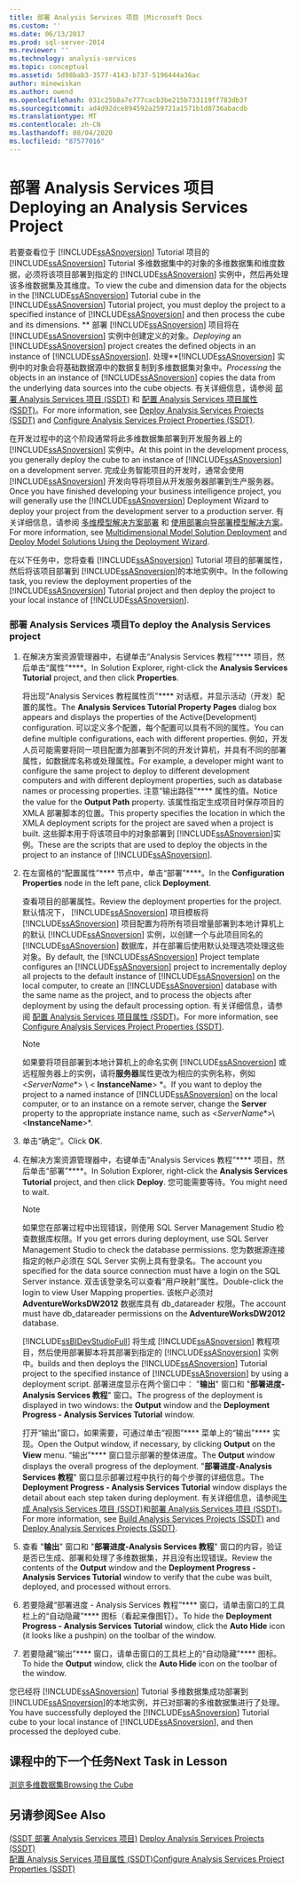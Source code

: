 ```yaml
---
title: 部署 Analysis Services 项目 |Microsoft Docs
ms.custom: ''
ms.date: 06/13/2017
ms.prod: sql-server-2014
ms.reviewer: ''
ms.technology: analysis-services
ms.topic: conceptual
ms.assetid: 5d98bab3-3577-4143-b737-5196444a36ac
author: minewiskan
ms.author: owend
ms.openlocfilehash: 031c25b8a7e777cacb3be215b733119ff783db3f
ms.sourcegitcommit: ad4d92dce894592a259721a1571b1d8736abacdb
ms.translationtype: MT
ms.contentlocale: zh-CN
ms.lasthandoff: 08/04/2020
ms.locfileid: "87577016"
---
```

# <a name="deploying-an-analysis-services-project"></a><span data-ttu-id="add9b-102">部署 Analysis Services 项目</span><span class="sxs-lookup"><span data-stu-id="add9b-102">Deploying an Analysis Services Project</span></span>
  <span data-ttu-id="add9b-103">若要查看位于 [!INCLUDE[ssASnoversion](../includes/ssasnoversion-md.md)] Tutorial 项目的 [!INCLUDE[ssASnoversion](../includes/ssasnoversion-md.md)] Tutorial 多维数据集中的对象的多维数据集和维度数据，必须将该项目部署到指定的 [!INCLUDE[ssASnoversion](../includes/ssasnoversion-md.md)] 实例中，然后再处理该多维数据集及其维度。</span><span class="sxs-lookup"><span data-stu-id="add9b-103">To view the cube and dimension data for the objects in the [!INCLUDE[ssASnoversion](../includes/ssasnoversion-md.md)] Tutorial cube in the [!INCLUDE[ssASnoversion](../includes/ssasnoversion-md.md)] Tutorial project, you must deploy the project to a specified instance of [!INCLUDE[ssASnoversion](../includes/ssasnoversion-md.md)] and then process the cube and its dimensions.</span></span> <span data-ttu-id="add9b-104">\*\* 部署 [!INCLUDE[ssASnoversion](../includes/ssasnoversion-md.md)] 项目将在 [!INCLUDE[ssASnoversion](../includes/ssasnoversion-md.md)] 实例中创建定义的对象。</span><span class="sxs-lookup"><span data-stu-id="add9b-104">*Deploying* an [!INCLUDE[ssASnoversion](../includes/ssasnoversion-md.md)] project creates the defined objects in an instance of [!INCLUDE[ssASnoversion](../includes/ssasnoversion-md.md)].</span></span> <span data-ttu-id="add9b-105">处理\*\*[!INCLUDE[ssASnoversion](../includes/ssasnoversion-md.md)] 实例中的对象会将基础数据源中的数据复制到多维数据集对象中。</span><span class="sxs-lookup"><span data-stu-id="add9b-105">*Processing* the objects in an instance of [!INCLUDE[ssASnoversion](../includes/ssasnoversion-md.md)] copies the data from the underlying data sources into the cube objects.</span></span> <span data-ttu-id="add9b-106">有关详细信息，请参阅 [部署 Analysis Services 项目 (SSDT)](multidimensional-models/deploy-analysis-services-projects-ssdt.md) 和 [配置 Analysis Services 项目属性 (SSDT)](multidimensional-models/configure-analysis-services-project-properties-ssdt.md)。</span><span class="sxs-lookup"><span data-stu-id="add9b-106">For more information, see [Deploy Analysis Services Projects &#40;SSDT&#41;](multidimensional-models/deploy-analysis-services-projects-ssdt.md) and [Configure Analysis Services Project Properties &#40;SSDT&#41;](multidimensional-models/configure-analysis-services-project-properties-ssdt.md).</span></span>  
  
 <span data-ttu-id="add9b-107">在开发过程中的这个阶段通常将此多维数据集部署到开发服务器上的 [!INCLUDE[ssASnoversion](../includes/ssasnoversion-md.md)] 实例中。</span><span class="sxs-lookup"><span data-stu-id="add9b-107">At this point in the development process, you generally deploy the cube to an instance of [!INCLUDE[ssASnoversion](../includes/ssasnoversion-md.md)] on a development server.</span></span> <span data-ttu-id="add9b-108">完成业务智能项目的开发时，通常会使用 [!INCLUDE[ssASnoversion](../includes/ssasnoversion-md.md)] 开发向导将项目从开发服务器部署到生产服务器。</span><span class="sxs-lookup"><span data-stu-id="add9b-108">Once you have finished developing your business intelligence project, you will generally use the [!INCLUDE[ssASnoversion](../includes/ssasnoversion-md.md)] Deployment Wizard to deploy your project from the development server to a production server.</span></span> <span data-ttu-id="add9b-109">有关详细信息，请参阅 [多维模型解决方案部署](multidimensional-models/multidimensional-model-solution-deployment.md) 和 [使用部署向导部署模型解决方案](multidimensional-models/deploy-model-solutions-using-the-deployment-wizard.md)。</span><span class="sxs-lookup"><span data-stu-id="add9b-109">For more information, see [Multidimensional Model Solution Deployment](multidimensional-models/multidimensional-model-solution-deployment.md) and [Deploy Model Solutions Using the Deployment Wizard](multidimensional-models/deploy-model-solutions-using-the-deployment-wizard.md).</span></span>  
  
 <span data-ttu-id="add9b-110">在以下任务中，您将查看 [!INCLUDE[ssASnoversion](../includes/ssasnoversion-md.md)] Tutorial 项目的部署属性，然后将该项目部署到 [!INCLUDE[ssASnoversion](../includes/ssasnoversion-md.md)]的本地实例中。</span><span class="sxs-lookup"><span data-stu-id="add9b-110">In the following task, you review the deployment properties of the [!INCLUDE[ssASnoversion](../includes/ssasnoversion-md.md)] Tutorial project and then deploy the project to your local instance of [!INCLUDE[ssASnoversion](../includes/ssasnoversion-md.md)].</span></span>  
  
### <a name="to-deploy-the-analysis-services-project"></a><span data-ttu-id="add9b-111">部署 Analysis Services 项目</span><span class="sxs-lookup"><span data-stu-id="add9b-111">To deploy the Analysis Services project</span></span>  
  
1.  <span data-ttu-id="add9b-112">在解决方案资源管理器中，右键单击“Analysis Services 教程”\*\*\*\* 项目，然后单击“属性”\*\*\*\*。</span><span class="sxs-lookup"><span data-stu-id="add9b-112">In Solution Explorer, right-click the **Analysis Services Tutorial** project, and then click **Properties**.</span></span>  
  
     <span data-ttu-id="add9b-113">将出现“Analysis Services 教程属性页”\*\*\*\* 对话框，并显示活动（开发）配置的属性。</span><span class="sxs-lookup"><span data-stu-id="add9b-113">The **Analysis Services Tutorial Property Pages** dialog box appears and displays the properties of the Active(Development) configuration.</span></span> <span data-ttu-id="add9b-114">可以定义多个配置，每个配置可以具有不同的属性。</span><span class="sxs-lookup"><span data-stu-id="add9b-114">You can define multiple configurations, each with different properties.</span></span> <span data-ttu-id="add9b-115">例如，开发人员可能需要将同一项目配置为部署到不同的开发计算机，并具有不同的部署属性，如数据库名称或处理属性。</span><span class="sxs-lookup"><span data-stu-id="add9b-115">For example, a developer might want to configure the same project to deploy to different development computers and with different deployment properties, such as database names or processing properties.</span></span> <span data-ttu-id="add9b-116">注意“输出路径”\*\*\*\* 属性的值。</span><span class="sxs-lookup"><span data-stu-id="add9b-116">Notice the value for the **Output Path** property.</span></span> <span data-ttu-id="add9b-117">该属性指定生成项目时保存项目的 XMLA 部署脚本的位置。</span><span class="sxs-lookup"><span data-stu-id="add9b-117">This property specifies the location in which the XMLA deployment scripts for the project are saved when a project is built.</span></span> <span data-ttu-id="add9b-118">这些脚本用于将该项目中的对象部署到 [!INCLUDE[ssASnoversion](../includes/ssasnoversion-md.md)]实例。</span><span class="sxs-lookup"><span data-stu-id="add9b-118">These are the scripts that are used to deploy the objects in the project to an instance of [!INCLUDE[ssASnoversion](../includes/ssasnoversion-md.md)].</span></span>  
  
2.  <span data-ttu-id="add9b-119">在左窗格的“配置属性”\*\*\*\* 节点中，单击“部署”\*\*\*\*。</span><span class="sxs-lookup"><span data-stu-id="add9b-119">In the **Configuration Properties** node in the left pane, click **Deployment**.</span></span>  
  
     <span data-ttu-id="add9b-120">查看项目的部署属性。</span><span class="sxs-lookup"><span data-stu-id="add9b-120">Review the deployment properties for the project.</span></span> <span data-ttu-id="add9b-121">默认情况下， [!INCLUDE[ssASnoversion](../includes/ssasnoversion-md.md)] 项目模板将 [!INCLUDE[ssASnoversion](../includes/ssasnoversion-md.md)] 项目配置为将所有项目增量部署到本地计算机上的默认 [!INCLUDE[ssASnoversion](../includes/ssasnoversion-md.md)] 实例，以创建一个与此项目同名的 [!INCLUDE[ssASnoversion](../includes/ssasnoversion-md.md)] 数据库，并在部署后使用默认处理选项处理这些对象。</span><span class="sxs-lookup"><span data-stu-id="add9b-121">By default, the [!INCLUDE[ssASnoversion](../includes/ssasnoversion-md.md)] Project template configures an [!INCLUDE[ssASnoversion](../includes/ssasnoversion-md.md)] project to incrementally deploy all projects to the default instance of [!INCLUDE[ssASnoversion](../includes/ssasnoversion-md.md)] on the local computer, to create an [!INCLUDE[ssASnoversion](../includes/ssasnoversion-md.md)] database with the same name as the project, and to process the objects after deployment by using the default processing option.</span></span> <span data-ttu-id="add9b-122">有关详细信息，请参阅 [配置 Analysis Services 项目属性 (SSDT)](multidimensional-models/configure-analysis-services-project-properties-ssdt.md)。</span><span class="sxs-lookup"><span data-stu-id="add9b-122">For more information, see [Configure Analysis Services Project Properties &#40;SSDT&#41;](multidimensional-models/configure-analysis-services-project-properties-ssdt.md).</span></span>  
  
    > [!NOTE]  
    >  <span data-ttu-id="add9b-123">如果要将项目部署到本地计算机上的命名实例 [!INCLUDE[ssASnoversion](../includes/ssasnoversion-md.md)] 或远程服务器上的实例，请将**服务器**属性更改为相应的实例名称，例如 \<*ServerName**> \\ < **InstanceName**> \*。</span><span class="sxs-lookup"><span data-stu-id="add9b-123">If you want to deploy the project to a named instance of [!INCLUDE[ssASnoversion](../includes/ssasnoversion-md.md)] on the local computer, or to an instance on a remote server, change the **Server** property to the appropriate instance name, such as \<*ServerName**>\\<**InstanceName**>\*.</span></span>  
  
3.  <span data-ttu-id="add9b-124">单击“确定”。</span><span class="sxs-lookup"><span data-stu-id="add9b-124">Click **OK**.</span></span>  
  
4.  <span data-ttu-id="add9b-125">在解决方案资源管理器中，右键单击“Analysis Services 教程”\*\*\*\* 项目，然后单击“部署”\*\*\*\*。</span><span class="sxs-lookup"><span data-stu-id="add9b-125">In Solution Explorer, right-click the **Analysis Services Tutorial** project, and then click **Deploy**.</span></span> <span data-ttu-id="add9b-126">您可能需要等待。</span><span class="sxs-lookup"><span data-stu-id="add9b-126">You might need to wait.</span></span>  
  
    > [!NOTE]  
    >  <span data-ttu-id="add9b-127">如果您在部署过程中出现错误，则使用 SQL Server Management Studio 检查数据库权限。</span><span class="sxs-lookup"><span data-stu-id="add9b-127">If you get errors during deployment, use SQL Server Management Studio to check the database permissions.</span></span> <span data-ttu-id="add9b-128">您为数据源连接指定的帐户必须在 SQL Server 实例上具有登录名。</span><span class="sxs-lookup"><span data-stu-id="add9b-128">The account you specified for the data source connection must have a login on the SQL Server instance.</span></span> <span data-ttu-id="add9b-129">双击该登录名可以查看“用户映射”属性。</span><span class="sxs-lookup"><span data-stu-id="add9b-129">Double-click the login to view User Mapping properties.</span></span> <span data-ttu-id="add9b-130">该帐户必须对 **AdventureWorksDW2012** 数据库具有 db_datareader 权限。</span><span class="sxs-lookup"><span data-stu-id="add9b-130">The account must have db_datareader permissions on the **AdventureWorksDW2012** database.</span></span>  
  
     [!INCLUDE[ssBIDevStudioFull](../includes/ssbidevstudiofull-md.md)] <span data-ttu-id="add9b-131">将生成 [!INCLUDE[ssASnoversion](../includes/ssasnoversion-md.md)] 教程项目，然后使用部署脚本将其部署到指定的 [!INCLUDE[ssASnoversion](../includes/ssasnoversion-md.md)] 实例中。</span><span class="sxs-lookup"><span data-stu-id="add9b-131">builds and then deploys the [!INCLUDE[ssASnoversion](../includes/ssasnoversion-md.md)] Tutorial project to the specified instance of [!INCLUDE[ssASnoversion](../includes/ssasnoversion-md.md)] by using a deployment script.</span></span> <span data-ttu-id="add9b-132">部署进度显示在两个窗口中： "**输出**" 窗口和 "**部署进度-Analysis Services 教程**" 窗口。</span><span class="sxs-lookup"><span data-stu-id="add9b-132">The progress of the deployment is displayed in two windows: the **Output** window and the **Deployment Progress - Analysis Services Tutorial** window.</span></span>  
  
     <span data-ttu-id="add9b-133">打开“输出”窗口，如果需要，可通过单击“视图”\*\*\*\* 菜单上的“输出”\*\*\*\* 实现。</span><span class="sxs-lookup"><span data-stu-id="add9b-133">Open the Output window, if necessary, by clicking **Output** on the **View** menu.</span></span> <span data-ttu-id="add9b-134">“输出”\*\*\*\* 窗口显示部署的整体进度。</span><span class="sxs-lookup"><span data-stu-id="add9b-134">The **Output** window displays the overall progress of the deployment.</span></span> <span data-ttu-id="add9b-135">"**部署进度-Analysis Services 教程**" 窗口显示部署过程中执行的每个步骤的详细信息。</span><span class="sxs-lookup"><span data-stu-id="add9b-135">The **Deployment Progress - Analysis Services Tutorial** window displays the detail about each step taken during deployment.</span></span> <span data-ttu-id="add9b-136">有关详细信息，请参阅[生成 Analysis Services 项目 (SSDT)](multidimensional-models/build-analysis-services-projects-ssdt.md)和[部署 Analysis Services 项目 (SSDT)](multidimensional-models/deploy-analysis-services-projects-ssdt.md)。</span><span class="sxs-lookup"><span data-stu-id="add9b-136">For more information, see [Build Analysis Services Projects &#40;SSDT&#41;](multidimensional-models/build-analysis-services-projects-ssdt.md) and [Deploy Analysis Services Projects &#40;SSDT&#41;](multidimensional-models/deploy-analysis-services-projects-ssdt.md).</span></span>  
  
5.  <span data-ttu-id="add9b-137">查看 "**输出**" 窗口和 "**部署进度-Analysis Services 教程**" 窗口的内容，验证是否已生成、部署和处理了多维数据集，并且没有出现错误。</span><span class="sxs-lookup"><span data-stu-id="add9b-137">Review the contents of the **Output** window and the **Deployment Progress - Analysis Services Tutorial** window to verify that the cube was built, deployed, and processed without errors.</span></span>  
  
6.  <span data-ttu-id="add9b-138">若要隐藏“部署进度 - Analysis Services 教程”\*\*\*\* 窗口，请单击窗口的工具栏上的“自动隐藏”\*\*\*\* 图标（看起来像图钉）。</span><span class="sxs-lookup"><span data-stu-id="add9b-138">To hide the **Deployment Progress - Analysis Services Tutorial** window, click the **Auto Hide** icon (it looks like a pushpin) on the toolbar of the window.</span></span>  
  
7.  <span data-ttu-id="add9b-139">若要隐藏“输出”\*\*\*\* 窗口，请单击窗口的工具栏上的“自动隐藏”\*\*\*\* 图标。</span><span class="sxs-lookup"><span data-stu-id="add9b-139">To hide the **Output** window, click the **Auto Hide** icon on the toolbar of the window.</span></span>  
  
 <span data-ttu-id="add9b-140">您已经将 [!INCLUDE[ssASnoversion](../includes/ssasnoversion-md.md)] Tutorial 多维数据集成功部署到 [!INCLUDE[ssASnoversion](../includes/ssasnoversion-md.md)]的本地实例，并已对部署的多维数据集进行了处理。</span><span class="sxs-lookup"><span data-stu-id="add9b-140">You have successfully deployed the [!INCLUDE[ssASnoversion](../includes/ssasnoversion-md.md)] Tutorial cube to your local instance of [!INCLUDE[ssASnoversion](../includes/ssasnoversion-md.md)], and then processed the deployed cube.</span></span>  
  
## <a name="next-task-in-lesson"></a><span data-ttu-id="add9b-141">课程中的下一个任务</span><span class="sxs-lookup"><span data-stu-id="add9b-141">Next Task in Lesson</span></span>  
 [<span data-ttu-id="add9b-142">浏览多维数据集</span><span class="sxs-lookup"><span data-stu-id="add9b-142">Browsing the Cube</span></span>](lesson-2-6-browsing-the-cube.md)  
  
## <a name="see-also"></a><span data-ttu-id="add9b-143">另请参阅</span><span class="sxs-lookup"><span data-stu-id="add9b-143">See Also</span></span>  
 <span data-ttu-id="add9b-144">[&#40;SSDT 部署 Analysis Services 项目&#41;](multidimensional-models/deploy-analysis-services-projects-ssdt.md) </span><span class="sxs-lookup"><span data-stu-id="add9b-144">[Deploy Analysis Services Projects &#40;SSDT&#41;](multidimensional-models/deploy-analysis-services-projects-ssdt.md) </span></span>  
 [<span data-ttu-id="add9b-145">配置 Analysis Services 项目属性 (SSDT)</span><span class="sxs-lookup"><span data-stu-id="add9b-145">Configure Analysis Services Project Properties &#40;SSDT&#41;</span></span>](multidimensional-models/configure-analysis-services-project-properties-ssdt.md)  
  
  
